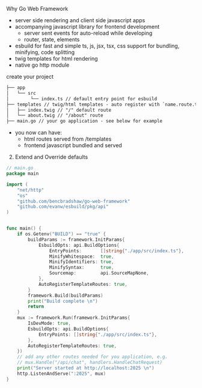 Why Go Web Framework

- server side rendering and client side javascript apps
- accompanying javascript library for frontend development
  - server sent events for auto-reload while developing
  - router, state, elements
- esbuild for fast and simple ts, js, jsx, tsx, css support for bundling, minifying, code splitting
- twig templates for html rendering
- native go http module

create your project

```txt
├── app
│   └── src
│        └── index.ts // default entry point for esbuild
├── templates // twig/html templates - auto register with `name.route.twig`
│   ├── index.twig // "/" default route
│   └── about.twig // "/about" route
├── main.go // your go application - see below for example
```

- you now can have:
  - html routes served from /templates
  - frontend javascript bundled and served

2. Extend and Override defaults

```go
// main.go
package main

import (
	"net/http"
	"os"
	"github.com/bencbradshaw/go-web-framework"
	"github.com/evanw/esbuild/pkg/api"
)


func main() {
	if os.Getenv("BUILD") == "true" {
		buildParams := framework.InitParams{
			EsbuildOpts: api.BuildOptions{
				EntryPoints:       []string{"./app/src/index.ts"},
				MinifyWhitespace:  true,
				MinifyIdentifiers: true,
				MinifySyntax:      true,
				Sourcemap:         api.SourceMapNone,
			},
			AutoRegisterTemplateRoutes: true,
		}
		framework.Build(buildParams)
		print("Build complete \n")
		return
	}
	mux := framework.Run(framework.InitParams{
		IsDevMode: true,
		EsbuildOpts: api.BuildOptions{
			EntryPoints: []string{"./app/src/index.ts"},
		},
		AutoRegisterTemplateRoutes: true,
	})
	// add any other routes needed for you application, e.g.
	// mux.Handle("/api/chat", handlers.HandleChatRequest)
	print("Server started at http://localhost:2025 \n")
	http.ListenAndServe(":2025", mux)
}

```
